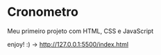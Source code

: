 # Cronometro
Meu primeiro projeto com HTML, CSS e JavaScript

enjoy! :)   -> http://127.0.0.1:5500/index.html
